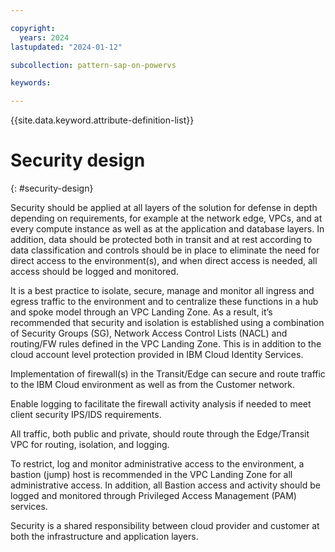 ```yaml
---

copyright:
  years: 2024
lastupdated: "2024-01-12"

subcollection: pattern-sap-on-powervs

keywords:

---
```


{{site.data.keyword.attribute-definition-list}}

# Security design
{: #security-design}

Security should be applied at all layers of the solution for defense in depth depending on requirements, for example at the network edge, VPCs, and at every compute instance as well as at the application and database layers. In addition, data should be protected both in transit and at rest according to data classification and controls should be in place to eliminate the need for direct access to the environment(s), and when direct access is needed, all access should be logged and monitored. 

It is a best practice to isolate, secure, manage and monitor all ingress and egress traffic to the environment and to centralize these functions in a hub and spoke model through an VPC Landing Zone. As a result, it’s recommended that security and isolation is established using a combination of Security Groups (SG), Network Access Control Lists (NACL) and routing/FW rules defined in the VPC Landing Zone. This is in addition to the cloud account level protection provided in IBM Cloud Identity Services.

Implementation of firewall(s) in the Transit/Edge can secure and route traffic to the IBM Cloud environment as well as from the Customer network.

Enable logging to facilitate the firewall activity analysis if needed to meet client security IPS/IDS requirements.

All traffic, both public and private, should route through the Edge/Transit VPC for routing, isolation, and logging.

To restrict, log and monitor administrative access to the environment, a bastion (jump) host is recommended in the VPC Landing Zone for all administrative access.  In addition, all Bastion access and activity should be logged and monitored through Privileged Access Management (PAM) services.

Security is a shared responsibility between cloud provider and customer at both the infrastructure and application layers.

